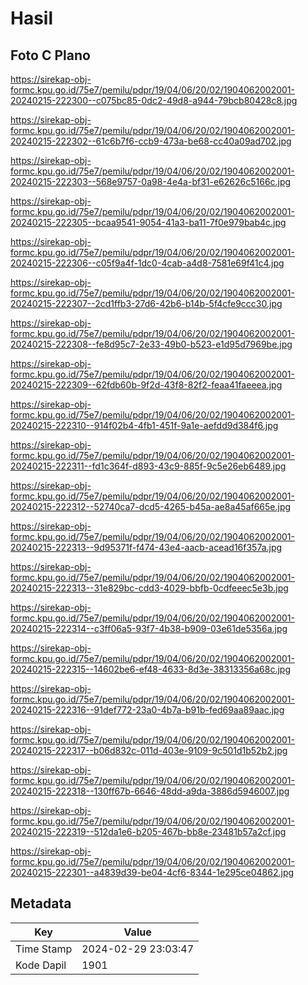 # Hasil

## Foto C Plano

https://sirekap-obj-formc.kpu.go.id/75e7/pemilu/pdpr/19/04/06/20/02/1904062002001-20240215-222300--c075bc85-0dc2-49d8-a944-79bcb80428c8.jpg

https://sirekap-obj-formc.kpu.go.id/75e7/pemilu/pdpr/19/04/06/20/02/1904062002001-20240215-222302--61c6b7f6-ccb9-473a-be68-cc40a09ad702.jpg

https://sirekap-obj-formc.kpu.go.id/75e7/pemilu/pdpr/19/04/06/20/02/1904062002001-20240215-222303--568e9757-0a98-4e4a-bf31-e62626c5166c.jpg

https://sirekap-obj-formc.kpu.go.id/75e7/pemilu/pdpr/19/04/06/20/02/1904062002001-20240215-222305--bcaa9541-9054-41a3-ba11-7f0e979bab4c.jpg

https://sirekap-obj-formc.kpu.go.id/75e7/pemilu/pdpr/19/04/06/20/02/1904062002001-20240215-222306--c05f9a4f-1dc0-4cab-a4d8-7581e69f41c4.jpg

https://sirekap-obj-formc.kpu.go.id/75e7/pemilu/pdpr/19/04/06/20/02/1904062002001-20240215-222307--2cd1ffb3-27d6-42b6-b14b-5f4cfe9ccc30.jpg

https://sirekap-obj-formc.kpu.go.id/75e7/pemilu/pdpr/19/04/06/20/02/1904062002001-20240215-222308--fe8d95c7-2e33-49b0-b523-e1d95d7969be.jpg

https://sirekap-obj-formc.kpu.go.id/75e7/pemilu/pdpr/19/04/06/20/02/1904062002001-20240215-222309--62fdb60b-9f2d-43f8-82f2-feaa41faeeea.jpg

https://sirekap-obj-formc.kpu.go.id/75e7/pemilu/pdpr/19/04/06/20/02/1904062002001-20240215-222310--914f02b4-4fb1-451f-9a1e-aefdd9d384f6.jpg

https://sirekap-obj-formc.kpu.go.id/75e7/pemilu/pdpr/19/04/06/20/02/1904062002001-20240215-222311--fd1c364f-d893-43c9-885f-9c5e26eb6489.jpg

https://sirekap-obj-formc.kpu.go.id/75e7/pemilu/pdpr/19/04/06/20/02/1904062002001-20240215-222312--52740ca7-dcd5-4265-b45a-ae8a45af665e.jpg

https://sirekap-obj-formc.kpu.go.id/75e7/pemilu/pdpr/19/04/06/20/02/1904062002001-20240215-222313--9d95371f-f474-43e4-aacb-acead16f357a.jpg

https://sirekap-obj-formc.kpu.go.id/75e7/pemilu/pdpr/19/04/06/20/02/1904062002001-20240215-222313--31e829bc-cdd3-4029-bbfb-0cdfeeec5e3b.jpg

https://sirekap-obj-formc.kpu.go.id/75e7/pemilu/pdpr/19/04/06/20/02/1904062002001-20240215-222314--c3ff06a5-93f7-4b38-b909-03e61de5356a.jpg

https://sirekap-obj-formc.kpu.go.id/75e7/pemilu/pdpr/19/04/06/20/02/1904062002001-20240215-222315--14602be6-ef48-4633-8d3e-38313356a68c.jpg

https://sirekap-obj-formc.kpu.go.id/75e7/pemilu/pdpr/19/04/06/20/02/1904062002001-20240215-222316--91def772-23a0-4b7a-b91b-fed69aa89aac.jpg

https://sirekap-obj-formc.kpu.go.id/75e7/pemilu/pdpr/19/04/06/20/02/1904062002001-20240215-222317--b06d832c-011d-403e-9109-9c501d1b52b2.jpg

https://sirekap-obj-formc.kpu.go.id/75e7/pemilu/pdpr/19/04/06/20/02/1904062002001-20240215-222318--130ff67b-6646-48dd-a9da-3886d5946007.jpg

https://sirekap-obj-formc.kpu.go.id/75e7/pemilu/pdpr/19/04/06/20/02/1904062002001-20240215-222319--512da1e6-b205-467b-bb8e-23481b57a2cf.jpg

https://sirekap-obj-formc.kpu.go.id/75e7/pemilu/pdpr/19/04/06/20/02/1904062002001-20240215-222301--a4839d39-be04-4cf6-8344-1e295ce04862.jpg


## Metadata

| Key        | Value               |
| ---------- | ------------------- |
| Time Stamp | 2024-02-29 23:03:47 |
| Kode Dapil | 1901                |



